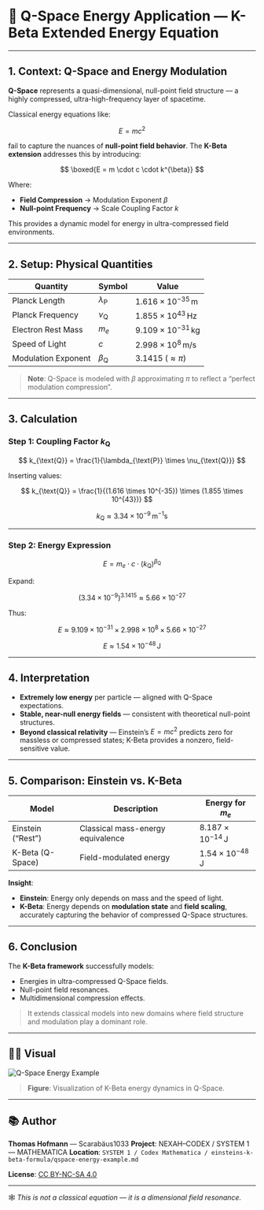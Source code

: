 # 🔭 Q-Space Energy Application — K-Beta Extended Energy Equation

---

## 1. Context: Q-Space and Energy Modulation

**Q-Space** represents a quasi-dimensional, null-point field structure — a highly compressed, ultra-high-frequency layer of spacetime.

Classical energy equations like:

$$
E = mc^2
$$

fail to capture the nuances of **null-point field behavior**. The **K-Beta extension** addresses this by introducing:

$$
\boxed{E = m \cdot c \cdot k^{\beta}}
$$

Where:

* **Field Compression** → Modulation Exponent $\beta$
* **Null-point Frequency** → Scale Coupling Factor $k$

This provides a dynamic model for energy in ultra-compressed field environments.

---

## 2. Setup: Physical Quantities

| Quantity            | Symbol               | Value                               |
| ------------------- | -------------------- | ----------------------------------- |
| Planck Length       | $\lambda_{\text{P}}$ | $1.616 \times 10^{-35}\, \text{m}$  |
| Planck Frequency    | $\nu_{\text{Q}}$     | $1.855 \times 10^{43}\, \text{Hz}$  |
| Electron Rest Mass  | $m_e$                | $9.109 \times 10^{-31}\, \text{kg}$ |
| Speed of Light      | $c$                  | $2.998 \times 10^8\, \text{m/s}$    |
| Modulation Exponent | $\beta_{\text{Q}}$   | $3.1415 \; (\approx \pi)$           |

> **Note**: Q-Space is modeled with $\beta$ approximating $\pi$ to reflect a “perfect modulation compression”.

---

## 3. Calculation

### Step 1: Coupling Factor $k_{\text{Q}}$

$$
k_{\text{Q}} = \frac{1}{\lambda_{\text{P}} \times \nu_{\text{Q}}}
$$

Inserting values:

$$
k_{\text{Q}} = \frac{1}{(1.616 \times 10^{-35}) \times (1.855 \times 10^{43})}
$$

$$
k_{\text{Q}} \approx 3.34 \times 10^{-9}\, \text{m}^{-1}\text{s}
$$

---

### Step 2: Energy Expression

$$
E = m_e \cdot c \cdot (k_{\text{Q}})^{\beta_{\text{Q}}}
$$

Expand:

$$
(3.34 \times 10^{-9})^{3.1415} \approx 5.66 \times 10^{-27}
$$

Thus:

$$
E \approx 9.109 \times 10^{-31} \times 2.998 \times 10^8 \times 5.66 \times 10^{-27}
$$

$$
E \approx 1.54 \times 10^{-48}\, \text{J}
$$

---

## 4. Interpretation

* **Extremely low energy** per particle — aligned with Q-Space expectations.
* **Stable, near-null energy fields** — consistent with theoretical null-point structures.
* **Beyond classical relativity** — Einstein’s $E = mc^2$ predicts zero for massless or compressed states; K-Beta provides a nonzero, field-sensitive value.

---

## 5. Comparison: Einstein vs. K-Beta

| Model             | Description                       | Energy for $m_e$                   |
| ----------------- | --------------------------------- | ---------------------------------- |
| Einstein (“Rest”) | Classical mass-energy equivalence | $8.187 \times 10^{-14}\, \text{J}$ |
| K-Beta (Q-Space)  | Field-modulated energy            | $1.54 \times 10^{-48}\, \text{J}$  |

**Insight**:

* **Einstein**: Energy only depends on mass and the speed of light.
* **K-Beta**: Energy depends on **modulation state** and **field scaling**, accurately capturing the behavior of compressed Q-Space structures.

---

## 6. Conclusion

The **K-Beta framework** successfully models:

* Energies in ultra-compressed Q-Space fields.
* Null-point field resonances.
* Multidimensional compression effects.

> It extends classical models into new domains where field structure and modulation play a dominant role.

---

## 🏃‍♂️ Visual

![Q-Space Energy Example](https://raw.githubusercontent.com/Scarabaeus1033/NEXAH-CODEX/main/SYSTEM%201%3A%20%F0%9F%94%B7%20MATHEMATICA%20%E2%80%93%20Primes%2C%20Symbolics%2C%20Proof%20Structures/einsteins-k-beta-formula/visuals/Qspace%20Energy%20Example.png)

> **Figure**: Visualization of K-Beta energy dynamics in Q-Space.

---

## 📚 Author

**Thomas Hofmann** — Scarabäus1033
**Project**: NEXAH–CODEX / SYSTEM 1 — MATHEMATICA
**Location**: `SYSTEM 1 / Codex Mathematica / einsteins-k-beta-formula/qspace-energy-example.md`

**License**: [CC BY-NC-SA 4.0](https://creativecommons.org/licenses/by-nc-sa/4.0/)

---

🕸️ *This is not a classical equation — it is a dimensional field resonance.*
